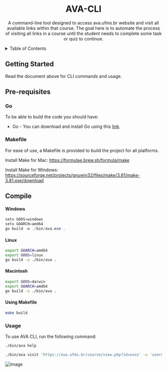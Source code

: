 <br />
<p align="center">

<h1 align="center">AVA-CLI</h1>

<p align="center">
    A command-line tool designed to access ava.ufms.br website and visit all available links within that course.
    The goal here is to automate the process of visiting all links in a course until the student needs to complete some task or quiz to continue.
<br />
</p>



<!-- TABLE OF CONTENTS -->
<details>
  <summary>Table of Contents</summary>
  <ol>
    <li><a href="#getting-started">Getting Started</a></li>
    <li><a href="#pre-requisites">Pre-requisites</a></li>
    <li><a href="#compile">Compile</a></li>
    <li><a href="#usage">Usage</a></li>
  </ol>
</details>

## Getting Started

Read the document above for CLI commands and usage.

## Pre-requisites

### Go

To be able to build the code you should have:

* Go - You can download and install Go using this [link](https://golang.org/doc/install).

### Makefile

For ease of use, a Makefile is provided to build the project for all platforms.

Install Make for Mac: https://formulae.brew.sh/formula/make

Install Make for Windows: https://sourceforge.net/projects/gnuwin32/files/make/3.81/make-3.81.exe/download

## Compile

#### Windows

``` powershell
setx GOOS=windows 
setx GOARCH=amd64
go build -o ./bin/ava.exe .
```

#### Linux

``` bash
export GOARCH=amd64
export GOOS=linux
go build -o ./bin/ava .
```

#### Macintosh

``` bash
export GOOS=darwin 
export GOARCH=amd64
go build -o ./bin/ava .
```

#### Using Makefile

``` bash
make build
```

### Usage

To use AVA CLI, run the following command:

```bash
./bin/ava help 
```

```bash
./bin/ava visit 'https://ava.ufms.br/course/view.php?id=xxxx' -u 'username' -p 'password'
```
![image](https://github.com/user-attachments/assets/5cd27fdc-4583-4c33-9e56-112429ea7c87)

